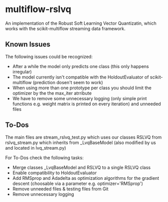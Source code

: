# multiflow-rslvq
An implementation of the Robust Soft Learning Vector Quantizatin, which works with the scikit-multiflow streaming data framework.

## Known Issues
The following issues could be recognized:

   - After a while the model only predicts one class (this only happens irregular)
   - The model currently isn't compatible with the HoldoutEvaluator of scikit-multiflow (prediction dosen't seem to work)
   - When using more than one prototype per class you should limit the optimizer by the the max_iter atrribute
   - We have to remove some unnecessary logging (only simple print functions e.g. weight matrix is printed on every iteration) and unneeded files
   
## To-Dos
The main files are stream_rslvq_test.py which uses our classes RSLVQ from rslvq_stream.py which inherits from _LvqBaseModel (also modified by us and located in lvq_stream.py)

For To-Dos check the following tasks:
   
   - Merge classes _LvqBaseModel and RSLVQ to a single RSLVQ class
   - Enable compatibility to HoldoutEvaluator
   - Add RMSprop and Adadelta as optimization algorithms for the gradient descent (choosable via a parameter e.g. optimizer='RMSprop') 
   - Remove unneeded files & testing files from Git
   - Remove unnecessary logging

